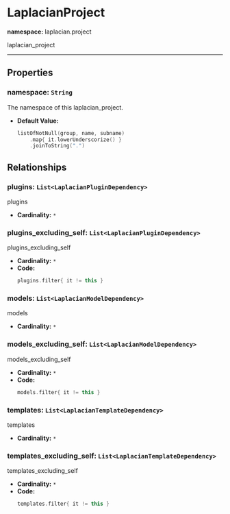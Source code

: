 # **LaplacianProject**
**namespace:** laplacian.project

laplacian_project



---

## Properties

### namespace: `String`
The namespace of this laplacian_project.
- **Default Value:**
  ```kotlin
  listOfNotNull(group, name, subname)
      .map{ it.lowerUnderscorize() }
      .joinToString(".")
  ```

## Relationships

### plugins: `List<LaplacianPluginDependency>`
plugins
- **Cardinality:** `*`

### plugins_excluding_self: `List<LaplacianPluginDependency>`
plugins_excluding_self
- **Cardinality:** `*`
- **Code:**
  ```kotlin
  plugins.filter{ it != this }
  ```

### models: `List<LaplacianModelDependency>`
models
- **Cardinality:** `*`

### models_excluding_self: `List<LaplacianModelDependency>`
models_excluding_self
- **Cardinality:** `*`
- **Code:**
  ```kotlin
  models.filter{ it != this }
  ```

### templates: `List<LaplacianTemplateDependency>`
templates
- **Cardinality:** `*`

### templates_excluding_self: `List<LaplacianTemplateDependency>`
templates_excluding_self
- **Cardinality:** `*`
- **Code:**
  ```kotlin
  templates.filter{ it != this }
  ```